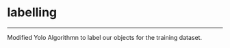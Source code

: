 # labelling
--------------------------------
Modified Yolo Algorithmn to label our objects for the training dataset.
